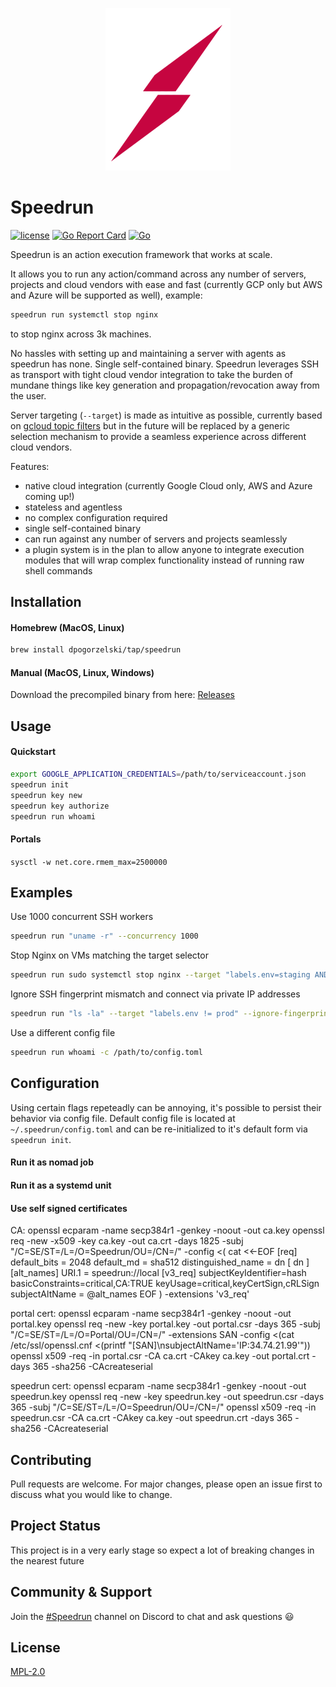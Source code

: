 <p align="center">
  <a rel="nofollow">
    <img src="docs/logo.png?raw=true" width="200" style="max-width:100%;">
  </a>
</p>


# Speedrun
[![license](https://img.shields.io/badge/license-MPL2-blue.svg)](https://github.com/dpogorzelski/speedrun/blob/master/LICENSE)
[![Go Report Card](https://goreportcard.com/badge/github.com/dpogorzelski/speedrun)](https://goreportcard.com/report/github.com/dpogorzelski/speedrun)
[![Go](https://github.com/dpogorzelski/speedrun/actions/workflows/go.yml/badge.svg)](https://github.com/dpogorzelski/speedrun/actions/workflows/go.yml)

Speedrun is an action execution framework that works at scale.

It allows you to run any action/command across any number of servers, projects and cloud vendors with ease and fast (currently GCP only but AWS and Azure will be supported as well), example:

```bash
speedrun run systemctl stop nginx
```

 to stop nginx across 3k machines.

No hassles with setting up and maintaining a server with agents as speedrun has none. Single self-contained binary. Speedrun leverages SSH as transport with tight cloud vendor integration to take the burden of mundane things like key generation and propagation/revocation away from the user.

Server targeting (`--target`) is made as intuitive as possible, currently based on [gcloud topic filters](https://cloud.google.com/sdk/gcloud/reference/topic/filters) but in the future will be replaced by a generic selection mechanism to provide a seamless experience across different cloud vendors.


Features:

* native cloud integration (currently Google Cloud only, AWS and Azure coming up!)
* stateless and agentless
* no complex configuration required
* single self-contained binary
* can run against any number of servers and projects seamlessly
* a plugin system is in the plan to allow anyone to integrate execution modules that will wrap complex functionality instead of running raw shell commands


## Installation

#### Homebrew (MacOS, Linux)
```bash
brew install dpogorzelski/tap/speedrun
```

#### Manual (MacOS, Linux, Windows)
Download the precompiled binary from here: [Releases](https://github.com/dpogorzelski/speedrun/releases)
## Usage

#### Quickstart
```bash
export GOOGLE_APPLICATION_CREDENTIALS=/path/to/serviceaccount.json
speedrun init
speedrun key new
speedrun key authorize
speedrun run whoami
```

#### Portals

`sysctl -w net.core.rmem_max=2500000`

## Examples

Use 1000 concurrent SSH workers

```bash
speedrun run "uname -r" --concurrency 1000
```

Stop Nginx on VMs matching the target selector

```bash
speedrun run sudo systemctl stop nginx --target "labels.env=staging AND labels.app=foobar"
```

Ignore SSH fingerprint mismatch and connect via private IP addresses

```bash
speedrun run "ls -la" --target "labels.env != prod" --ignore-fingerprint --concurrency 1000 --use-private-ip
```

Use a different config file

```bash
speedrun run whoami -c /path/to/config.toml
```

## Configuration

Using certain flags repeteadly can be annoying, it's possible to persist their behavior via config file. Default config file is located at `~/.speedrun/config.toml` and can be re-initialized to it's default form via `speedrun init`.

#### Run it as nomad job


#### Run it as a systemd unit


#### Use self signed certificates

CA:
openssl ecparam -name secp384r1 -genkey -noout -out ca.key
openssl req -new -x509 -key ca.key -out ca.crt -days 1825 -subj "/C=SE/ST=/L=/O=Speedrun/OU=/CN=/"  -config <(
cat <<-EOF
[req]
default_bits = 2048
default_md = sha512
distinguished_name = dn
[ dn ]
[alt_names]
URI.1 = speedrun://local
[v3_req]
subjectKeyIdentifier=hash
basicConstraints=critical,CA:TRUE
keyUsage=critical,keyCertSign,cRLSign
subjectAltName = @alt_names
EOF
) -extensions 'v3_req'

portal cert:
openssl ecparam -name secp384r1 -genkey -noout -out portal.key
openssl req -new -key portal.key -out portal.csr -days 365 -subj "/C=SE/ST=/L=/O=Portal/OU=/CN=/" -extensions SAN -config <(cat /etc/ssl/openssl.cnf <(printf "[SAN]\nsubjectAltName='IP:34.74.21.99'"))
openssl x509 -req -in portal.csr -CA ca.crt -CAkey ca.key -out portal.crt -days 365 -sha256 -CAcreateserial

speedrun cert:
openssl ecparam -name secp384r1 -genkey -noout -out speedrun.key
openssl req -new -key speedrun.key -out speedrun.csr -days 365 -subj "/C=SE/ST=/L=/O=Speedrun/OU=/CN=/"
openssl x509 -req -in speedrun.csr -CA ca.crt -CAkey ca.key -out speedrun.crt -days 365 -sha256 -CAcreateserial

## Contributing

Pull requests are welcome. For major changes, please open an issue first to discuss what you would like to change.

## Project Status

This project is in a very early stage so expect a lot of breaking changes in the nearest future

## Community & Support

Join the [#Speedrun](https://discord.gg/nkVvPnRvrJ) channel on Discord to chat and ask questions 😃

## License

[MPL-2.0](LICENSE)
